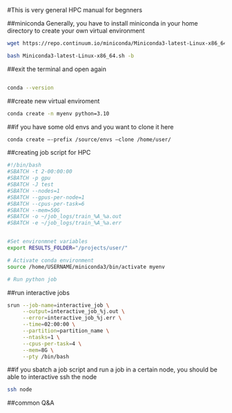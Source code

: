 #This is very general HPC manual for begnners

##miniconda
Generally, you have to install miniconda in your home directory to create your own virtual environment
```sh
wget https://repo.continuum.io/miniconda/Miniconda3-latest-Linux-x86_64.sh

bash Miniconda3-latest-Linux-x86_64.sh -b 

```
##exit the terminal and open again

```sh

conda --version

```



##create new virtual enviroment

```sh
conda create -n myenv python=3.10
```


##if you have some old envs and you want to clone it here

```sh
conda create —-prefix /source/envs —clone /home/user/
```


##creating job script for HPC

```sh
#!/bin/bash
#SBATCH -t 2-00:00:00
#SBATCH -p gpu
#SBATCH -J test
#SBATCH --nodes=1
#SBATCH --gpus-per-node=1
#SBATCH --cpus-per-task=6
#SBATCH --mem=50G
#SBATCH -o ~/job_logs/train_%A_%a.out
#SBATCH -e ~/job_logs/train_%A_%a.err


#Set environmnet variables
export RESULTS_FOLDER="/projects/user/"

# Activate conda environment
source /home/USERNAME/miniconda3/bin/activate myenv

# Run python job

``` 

##run interactive jobs
```sh
srun --job-name=interactive_job \
     --output=interactive_job_%j.out \
     --error=interactive_job_%j.err \
     --time=02:00:00 \
     --partition=partition_name \
     --ntasks=1 \
     --cpus-per-task=4 \
     --mem=8G \
     --pty /bin/bash
```


##if you sbatch a job script and run a job in a certain node, you should be able to interactive ssh the node

```sh
ssh node
```

##common Q&A
